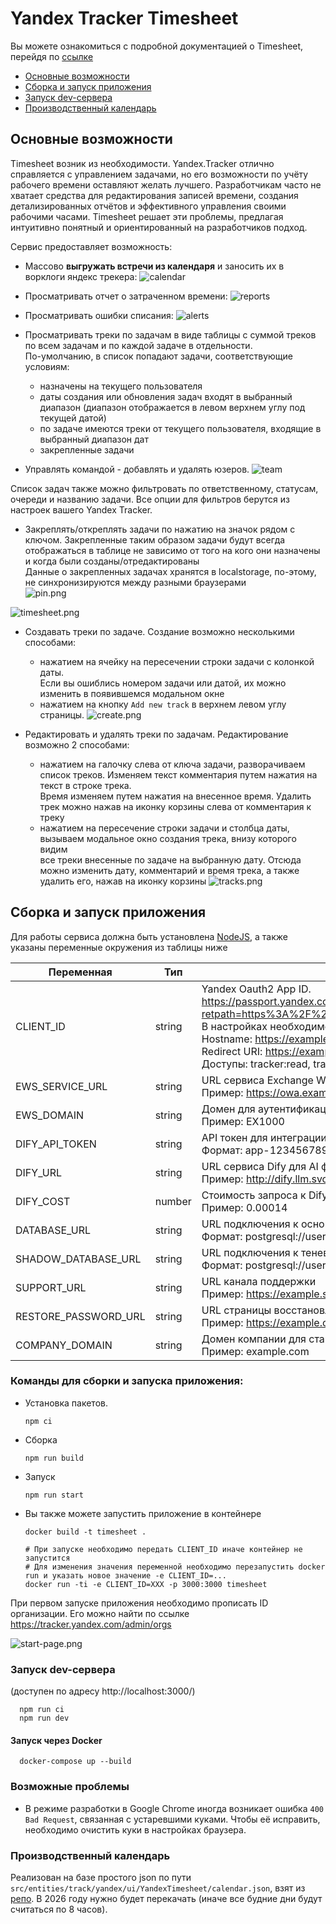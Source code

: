 # Yandex Tracker Timesheet
Вы можете ознакомиться с подробной документацией о Timesheet, перейдя по [ссылке](https://diarworld.github.io/timesheeter/)
- [Основные возможности](#Основные-возможности)
- [Сборка и запуск приложения](#Сборка-и-запуск-приложения)
- [Запуск dev-сервера](#Запуск-dev-сервера)
- [Производственный календарь](#Производственный-календарь)

## Основные возможности
Timesheet возник из необходимости.
Yandex.Tracker отлично справляется с управлением задачами, но его возможности по учёту рабочего времени оставляют желать лучшего.
Разработчикам часто не хватает средства для редактирования записей времени, создания детализированных отчётов и эффективного управления своими рабочими часами.
Timesheet решает эти проблемы, предлагая интуитивно понятный и ориентированный на разработчиков подход.

Сервис предоставляет возможность:
* Массово **выгружать встречи из календаря** и заносить их в ворклоги яндекс трекера:
![calendar](calendar.png)

* Просматривать отчет о затраченном времени:
![reports](reports.png)

* Просматривать ошибки списания:
![alerts](alerts.png)

* Просматривать треки по задачам в виде таблицы c суммой треков по всем задачам и по каждой задаче в отдельности.  
По-умолчанию, в список попадают задачи, соответствующие условиям:
  * назначены на текущего пользователя
  * даты создания или обновления задач входят в выбранный диапазон (диапазон отображается в левом верхнем углу под текущей датой)
  * по задаче имеются треки от текущего пользователя, входящие в выбранный диапазон дат
  * закрепленные задачи  

* Управлять командой - добавлять и удалять юзеров.
![team](team.png)

Список задач также можно фильтровать по ответственному, статусам, очереди и названию задачи.
Все опции для фильтров берутся из настроек вашего Yandex Tracker.

* Закреплять/откреплять задачи по нажатию на значок рядом с ключом.
Закрепленные таким образом задачи будут всегда отображаться в таблице не зависимо от того на кого они назначены и когда были созданы/отредактированы  
Данные о закрепленных задачах хранятся в localstorage, по-этому, не синхронизируются между разными браузерами  
![pin.png](pin.png)

![timesheet.png](timesheet.png)
* Создавать треки по задаче. Создание возможно несколькими способами:
  * нажатием на ячейку на пересечении строки задачи с колонкой даты.  
  Если вы ошиблись номером задачи или датой, их можно изменить в появившемся модальном окне
  * нажатием на кнопку `Add new track` в верхнем левом углу страницы.
![create.png](create.png)

* Редактировать и удалять треки по задачам. Редактирование возможно 2 способами:
  * нажатием на галочку слева от ключа задачи, разворачиваем список треков. Изменяем текст комментария путем нажатия на текст в строке трека.  
  Время изменяем путем нажатия на внесенное время. Удалить трек можно нажав на иконку корзины слева от комментария к треку
  * нажатием на пересечение строки задачи и столбца даты, вызываем модальное окно создания трека, внизу которого видим  
  все треки внесенные по задаче на выбранную дату. Отсюда можно изменить дату, комментарий и время трека, а также удалить его, нажав на иконку корзины
![tracks.png](tracks.png)

## Сборка и запуск приложения

Для работы сервиса должна быть установлена [NodeJS](https://www.digitalocean.com/community/tutorials/node-js-ubuntu-18-04-ru#Установка-при-помощи-nvm),
а также указаны переменные окружения из таблицы ниже

| Переменная               | Тип     | Примечание                                                                                                                                                                                                                                                                                      | Обязательно |
|--------------------------|---------|-------------------------------------------------------------------------------------------------------------------------------------------------------------------------------------------------------------------------------------------------------------------------------------------------|-------------|
| CLIENT_ID                | string  | Yandex Oauth2 App ID.<br>https://passport.yandex.com/auth?retpath=https%3A%2F%2Foauth.yandex.com%2Fclient%2Fnew&noreturn=1&origin=oauth<br>В настройках необходимо указать:<br>Hostname: https://example.com<br>Redirect URI: https://example.com/token<br>Доступы: tracker:read, tracker:write | Да          |
| EWS_SERVICE_URL          | string  | URL сервиса Exchange Web Services для интеграции с календарем<br>Пример: https://owa.example.com/EWS/Exchange.asmx                                                                                                                | Нет         |
| EWS_DOMAIN               | string  | Домен для аутентификации в Exchange Web Services<br>Пример: EX1000                                                                                                                               | Нет         |
| DIFY_API_TOKEN           | string  | API токен для интеграции с Dify AI сервисом<br>Формат: app-1234567890123456                                                                                                                       | Нет         |
| DIFY_URL                 | string  | URL сервиса Dify для AI функциональности<br>Пример: http://dify.llm.svc.cluster.local                                                                                                            | Нет         |
| DIFY_COST                | number  | Стоимость запроса к Dify AI сервису<br>Пример: 0.00014                                                                                                                                           | Нет         |
| DATABASE_URL             | string  | URL подключения к основной базе данных PostgreSQL<br>Формат: postgresql://username:password@host:port/database                    | Да          |
| SHADOW_DATABASE_URL      | string  | URL подключения к теневой базе данных PostgreSQL для миграций<br>Формат: postgresql://username:password@host:port/database        | Нет         |
| SUPPORT_URL              | string  | URL канала поддержки<br>Пример: https://example.slack.com/example/channels/timesheet-support                                | Нет         |
| RESTORE_PASSWORD_URL     | string  | URL страницы восстановления пароля<br>Пример: https://example.com/restore                                                          | Нет         |
| COMPANY_DOMAIN           | string  | Домен компании для стандартных правил выгрузки из календаря<br>Пример: example.com                                                                                                 | Нет         |

### Команды для сборки и запуска приложения:
- Установка пакетов. 
  ```shell
  npm ci
  ```
  


- Сборка
  ```shell
  npm run build
  ```
- Запуск
  ```shell
  npm run start
  ```

- Вы также можете запустить приложение в контейнере
  ```shell
  docker build -t timesheet .
  
  # При запуске необходимо передать CLIENT_ID иначе контейнер не запустится
  # Для изменения значения переменной необходимо перезапустить docker run и указать новое значение -e CLIENT_ID=...
  docker run -ti -e CLIENT_ID=XXX -p 3000:3000 timesheet
  ```

При первом запуске приложения необходимо прописать ID организации. Его можно найти по ссылке https://tracker.yandex.com/admin/orgs

![start-page.png](start-page.png)


### Запуск dev-сервера
(доступен по адресу http://localhost:3000/)
  ```shell
    npm run ci
    npm run dev
  ```


#### Запуск через Docker
  ```shell
    docker-compose up --build
  ```
  ### Возможные проблемы
  
  - В режиме разработки в Google Chrome иногда возникает ошибка `400 Bad Request`, связанная с устаревшими куками. Чтобы её исправить, необходимо очистить куки в настройках браузера.

### Производственный календарь

Реализован на базе простого json по пути `src/entities/track/yandex/ui/YandexTimesheet/calendar.json`, взят из [репо](https://github.com/d10xa/holidays-calendar). В 2026 году нужно будет перекачать (иначе все будние дни будут считаться по 8 часов).